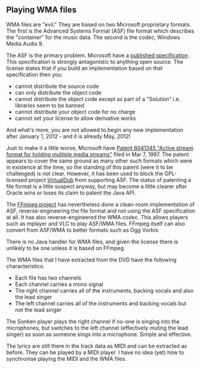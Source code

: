 
##  Playing WMA files 


WMA files are "evil."
They are based on two Microsoft proprietary formats. The first is
the Advanced Systems Format (ASF) file format which describes the "container"
for the music data. The second is the codec, Windows Media Audio 9.


The ASF is the primary problem. Microsoft have a [published specification](http://www.microsoft.com/en-us/download/details.aspx?id=14995) . This specification is strongly antagonistic
to anything open source. The license states that if you build an implementation
based on that specification then you:

+ cannot distribute the source code
+ can only distribute the object code
+ cannot distribute the object code except as part of a "Solution"
i.e. libraries seem to be banned
+ cannot distribute your object code for no charge
+ cannot set your license to allow derivative works

And what's more, you are not allowed to begin any new implementation after
January 1, 2012 - and it is already May, 2012!


Just to make it a little worse, Microsoft have [Patent 6041345
	"Active stream format for holding multiple media streams"](http://www.google.com/patents/US6041345) filed in Mar 7, 1997. The patent appears to cover the same ground as
many other such formats which were in existence at the time, so the
standing of this patent (were it to be challenged) is not clear.
However, it has been used to block the GPL-licensed project [VirtualDub](http://www.advogato.org/article/101.html) from supporting ASF. The status of patenting a file format is a little
suspect anyway, but may become a little clearer after Oracle wins or loses its claim
to patent the Java API.


The [FFmpeg project](http://ffmpeg.org/) has nevertheless done a
clean-room implementation of ASF, reverse-engineering the file format
and not using the ASF specification at all. It has also reverse-engineered
the WMA codec. This allows players such as mplayer and VLC to play ASF/WMA files.
FFmpeg itself can also convert from ASF/WMA to better formats such as Ogg Vorbis.


There is no Java handler for WMA files, and given the license there is unlikely
to be one unless it is based on FFmpeg.


The WMA files that I have extracted from the DVD have the following characteristics:

+ Each file has two channels
+ Each channel carries a mono signal
+ The right channel carries all of the instruments, backing vocals
and also the lead singer
+ The left channel carries all of the instruments and backing vocals
but not the lead singer

The Sonken player plays the right channel if no-one is singing into the
microphones, but switches to the left channel (effectively muting the lead
singer) as soon as someone sings into a microphone. Simple and effective.


The lyrics are still there in the track data as MIDI and can be extracted as
before. They can be played by a MIDI player. I have no idea (yet) how
to synchronise playing the MIDI and the WMA files.
